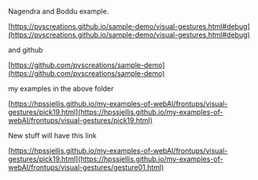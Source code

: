 

Nagendra and Boddu example.

[https://pvscreations.github.io/sample-demo/visual-gestures.html#debug](https://pvscreations.github.io/sample-demo/visual-gestures.html#debug)

and github 

[https://github.com/pvscreations/sample-demo](https://github.com/pvscreations/sample-demo)



my examples in the above folder



[https://hpssjellis.github.io/my-examples-of-webAI/frontups/visual-gestures/pick19.html](https://hpssjellis.github.io/my-examples-of-webAI/frontups/visual-gestures/pick19.html)


New stuff will have this link

[https://hpssjellis.github.io/my-examples-of-webAI/frontups/visual-gestures/pick19.html](https://hpssjellis.github.io/my-examples-of-webAI/frontups/visual-gestures/gesture01.html)



